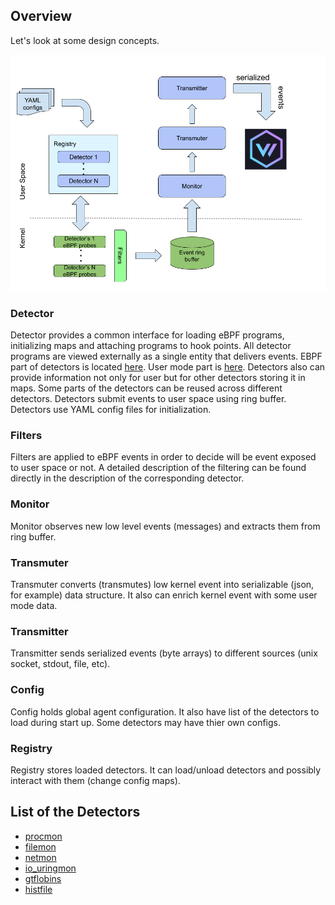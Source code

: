 ## Overview

Let's look at some design concepts.

![Bombini architecture](bombini-arch.png)

### Detector

Detector provides a common interface for loading eBPF programs, initializing
maps and attaching programs to hook points. All detector programs are viewed
externally as a single entity that delivers events. EBPF part of detectors is
located
[here](https://github.com/anfedotoff/bombini/tree/main/bombini-detectors-ebpf/src/bin).
User mode part is
[here](https://github.com/anfedotoff/bombini/tree/main/bombini/src/detector). Detectors
also can provide information not only for user but for other detectors storing it
in maps. Some parts of the detectors can be reused across different detectors.
Detectors submit events to user space using ring buffer. Detectors use YAML
config files for initialization.

### Filters

Filters are applied to eBPF events in order to decide will be event exposed to user space or not.
A detailed description of the filtering can be found directly in the description of the corresponding detector.

### Monitor

Monitor observes new low level events (messages) and extracts them from ring buffer.

### Transmuter

Transmuter converts (transmutes) low kernel event into serializable (json, for
example) data structure. It also can enrich kernel event with some user mode
data.

### Transmitter

Transmitter sends serialized events (byte arrays) to different sources (unix socket, stdout, file, etc).

### Config

Config holds global agent configuration. It also have list of the detectors to
load during start up. Some detectors may have thier own configs.

### Registry

Registry stores loaded detectors. It can load/unload detectors and possibly
interact with them (change config maps).

## List of the Detectors

* [procmon](detectors/procmon.md)
* [filemon](detectors/filemon.md)
* [netmon](detectors/netmon.md)
* [io_uringmon](detectors/io_uringmon.md)
* [gtflobins](detectors/gtfobins.md)
* [histfile](detectors/histfile.md)
